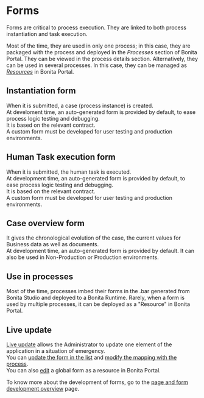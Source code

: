 # Forms

Forms are critical to process execution. They are linked to both process instantiation and task execution.  

Most of the time, they are used in only one process; in this case, they are packaged with the process and deployed in the _Processes_ section of Bonita Portal. They can be viewed in the process details section.
Alternatively, they can be used in several processes. In this case, they can be managed as [_Resources_](resource-management.md) in Bonita Portal.

## Instantiation form
When it is submitted, a case (process instance) is created.  
At develoment time, an auto-generated form is provided by default, to ease process logic testing and debugging.  
It is based on the relevant contract.  
A custom form must be developed for user testing and production environments.


## Human Task execution form
When it is submitted, the human task is executed.  
At development time, an auto-generated form is provided by default, to ease process logic testing and debugging.  
It is based on the relevant contract.  
A custom form must be developed for user testing and production environments.


## Case overview form
It gives the chronological evolution of the case, the current values for Business data as well as documents.  
At development time, an auto-generated form is provided by default. It can also be used in Non-Production or Production environments.  

## Use in processes
Most of the time, processes imbed their forms in the .bar generated from Bonita Studio and deployed to a Bonita Runtime.
Rarely, when a form is used by multiple processes, it can be deployed as a "Resource" in Bonita Portal.

## Live update
[Live update](live-update.md) allows the Administrator to update one element of the application in a situation of emergency.  
You can [update the form in the list](live-update.md#form-list) and [modify the mapping with the process](live-update.md#form-mapping).  
You can also [edit](resource-management.md#modify) a global form as a resource in Bonita Portal. 

To know more about the development of forms, go to the [page and form development overview](page-and-form-development-overview.md) page.
